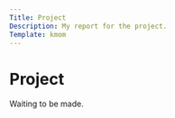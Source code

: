 ```yaml
---
Title: Project
Description: My report for the project.
Template: kmom
---
```


Project
=========

Waiting to be made.